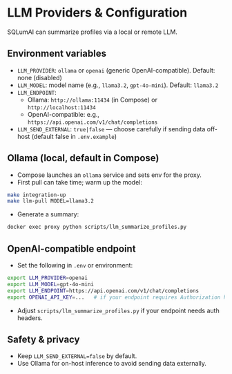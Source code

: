 # LLM Providers & Configuration

SQLumAI can summarize profiles via a local or remote LLM.

## Environment variables
- `LLM_PROVIDER`: `ollama` or `openai` (generic OpenAI-compatible). Default: none (disabled)
- `LLM_MODEL`: model name (e.g., `llama3.2`, `gpt-4o-mini`). Default: `llama3.2`
- `LLM_ENDPOINT`:
  - Ollama: `http://ollama:11434` (in Compose) or `http://localhost:11434`
  - OpenAI-compatible: e.g., `https://api.openai.com/v1/chat/completions`
- `LLM_SEND_EXTERNAL`: `true|false` — choose carefully if sending data off-host (default false in `.env.example`)

## Ollama (local, default in Compose)
- Compose launches an `ollama` service and sets env for the proxy.
- First pull can take time; warm up the model:

```bash
make integration-up
make llm-pull MODEL=llama3.2
```

- Generate a summary:

```bash
docker exec proxy python scripts/llm_summarize_profiles.py
```

## OpenAI-compatible endpoint
- Set the following in `.env` or environment:

```bash
export LLM_PROVIDER=openai
export LLM_MODEL=gpt-4o-mini
export LLM_ENDPOINT=https://api.openai.com/v1/chat/completions
export OPENAI_API_KEY=...   # if your endpoint requires Authorization header
```

- Adjust `scripts/llm_summarize_profiles.py` if your endpoint needs auth headers.

## Safety & privacy
- Keep `LLM_SEND_EXTERNAL=false` by default.
- Use Ollama for on-host inference to avoid sending data externally.
